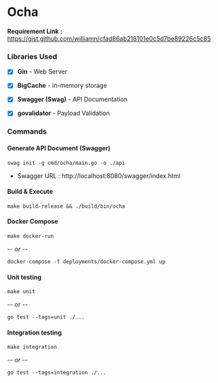 # Ocha
**Requirement  Link :** https://gist.github.com/williamn/cfad86ab218101e0c5d7be89226c5c85

### Libraries Used



- [x] **Gin** - Web Server
- [x] **BigCache** - in-memory storage
- [x] **Swagger (Swag)** - API Documentation
- [x] **govalidator** - Payload Validation



### Commands

####  Generate API Document (Swagger)
```shell 
swag init -g cmd/ocha/main.go -o ./api  
```  

- Swagger URL : http://localhost:8080/swagger/index.html

####  Build & Execute
```shell 
make build-release && ./build/bin/ocha  
```  

####  Docker Compose
```shell 
make docker-run
```  
*-- or --*
```shell 
docker-compose -f deployments/docker-compose.yml up
```  

####  Unit testing
```shell 
make unit
```  
*-- or --*

```shell 
go test --tags=unit ./...
```  
####  Integration testing
```shell 
make integration
```  
*-- or --*
```shell 
go test --tags=integration ./...
```  
 
